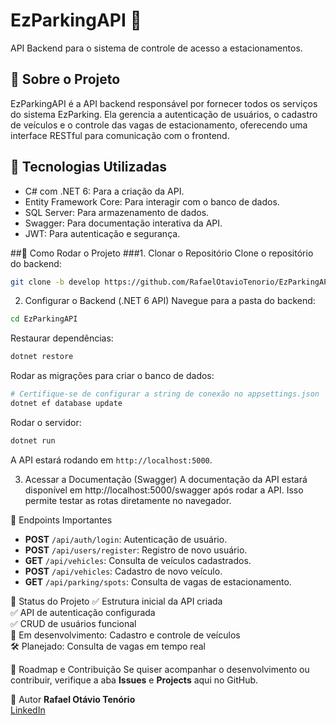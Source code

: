 # EzParkingAPI 🚗
API Backend para o sistema de controle de acesso a estacionamentos.

## 📌 Sobre o Projeto
EzParkingAPI é a API backend responsável por fornecer todos os serviços do sistema EzParking. Ela gerencia a autenticação de usuários, o cadastro de veículos e o controle das vagas de estacionamento, oferecendo uma interface RESTful para comunicação com o frontend.

## 🚀 Tecnologias Utilizadas
- C# com .NET 6: Para a criação da API.
- Entity Framework Core: Para interagir com o banco de dados.
- SQL Server: Para armazenamento de dados.
- Swagger: Para documentação interativa da API.
- JWT: Para autenticação e segurança.

##📂 Como Rodar o Projeto
###1. Clonar o Repositório
Clone o repositório do backend:
```bash
git clone -b develop https://github.com/RafaelOtavioTenorio/EzParkingAPI.git
```

2. Configurar o Backend (.NET 6 API)
Navegue para a pasta do backend:
```bash
cd EzParkingAPI
```

Restaurar dependências:
```bash
dotnet restore
```

Rodar as migrações para criar o banco de dados:
```bash
# Certifique-se de configurar a string de conexão no appsettings.json
dotnet ef database update
```

Rodar o servidor:
```bash
dotnet run
```
A API estará rodando em `http://localhost:5000`.

3. Acessar a Documentação (Swagger)
A documentação da API estará disponível em http://localhost:5000/swagger após rodar a API. Isso permite testar as rotas diretamente no navegador.

📌 Endpoints Importantes
- **POST** `/api/auth/login`: Autenticação de usuário.
- **POST** `/api/users/register`: Registro de novo usuário.
- **GET** `/api/vehicles`: Consulta de veículos cadastrados.
- **POST** `/api/vehicles`: Cadastro de novo veículo.
- **GET** `/api/parking/spots`: Consulta de vagas de estacionamento.

📌 Status do Projeto
✅ Estrutura inicial da API criada  
✅ API de autenticação configurada  
✅ CRUD de usuários funcional  
🔧 Em desenvolvimento: Cadastro e controle de veículos  
🛠 Planejado: Consulta de vagas em tempo real  

📜 Roadmap e Contribuição
Se quiser acompanhar o desenvolvimento ou contribuir, verifique a aba **Issues** e **Projects** aqui no GitHub.

📌 Autor
**Rafael Otávio Tenório**  
[LinkedIn](https://www.linkedin.com/in/rafael-otavio-tenorio/)
